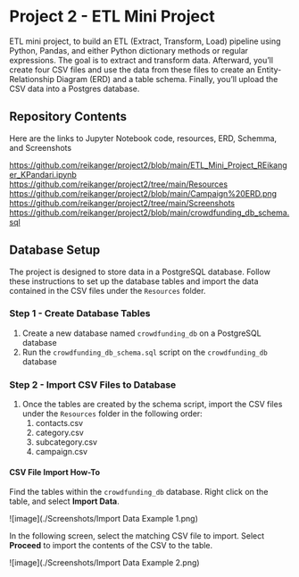 # Project 2 - ETL Mini Project
ETL mini project, to build an ETL (Extract, Transform, Load) pipeline using Python, Pandas, and either Python dictionary methods or regular expressions. 
The goal is to extract and transform data. Afterward, you’ll create four CSV files and use the data from these files to create an Entity-Relationship Diagram (ERD) and a table schema. Finally, you’ll upload the CSV data into a Postgres database.

## Repository Contents
Here are the links to Jupyter Notebook code, resources, ERD, Schemma, and Screenshots

https://github.com/reikanger/project2/blob/main/ETL_Mini_Project_REikanger_KPandari.ipynb
https://github.com/reikanger/project2/tree/main/Resources
https://github.com/reikanger/project2/blob/main/Campaign%20ERD.png
https://github.com/reikanger/project2/tree/main/Screenshots
https://github.com/reikanger/project2/blob/main/crowdfunding_db_schema.sql

## Database Setup
The project is designed to store data in a PostgreSQL database. Follow these instructions to set up the database tables and import the data contained in the CSV files under the `Resources` folder.

### Step 1 - Create Database Tables

1. Create a new database named `crowdfunding_db` on a PostgreSQL database
2. Run the `crowdfunding_db_schema.sql` script on the `crowdfunding_db` database

### Step 2 - Import CSV Files to Database

1. Once the tables are created by the schema script, import the CSV files under the `Resources` folder in the following order:
    1. contacts.csv
    2. category.csv
    3. subcategory.csv
    4. campaign.csv

#### CSV File Import How-To

Find the tables within the `crowdfunding_db` database. Right click on the table, and select **Import Data**.

![image](./Screenshots/Import Data Example 1.png)

In the following screen, select the matching CSV file to import. Select **Proceed** to import the contents of the CSV to the table.

![image](./Screenshots/Import Data Example 2.png)

